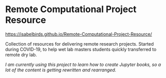 # Remote Computational Project Resource

https://isabelbirds.github.io/Remote-Computational-Project-Resource/

Collection of resources for delivering remote research projects.
Started during COVID-19, to help wet lab masters students quickly transferred to remote dry lab.

*I am currently using this project to learn how to create Jupyter books, so a lot of the content is getting rewritten and rearranged.*
